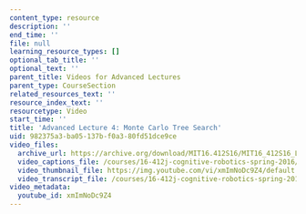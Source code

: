 ```yaml
---
content_type: resource
description: ''
end_time: ''
file: null
learning_resource_types: []
optional_tab_title: ''
optional_text: ''
parent_title: Videos for Advanced Lectures
parent_type: CourseSection
related_resources_text: ''
resource_index_text: ''
resourcetype: Video
start_time: ''
title: 'Advanced Lecture 4: Monte Carlo Tree Search'
uid: 982375a3-ba05-137b-f0a3-80fd51dce9ce
video_files:
  archive_url: https://archive.org/download/MIT16.412S16/MIT16_412S16_Lec4_Monte_Carlo_Tree_300k.mp4
  video_captions_file: /courses/16-412j-cognitive-robotics-spring-2016/904241b078195b71b304adeb4c1e59b7_xmImNoDc9Z4.vtt
  video_thumbnail_file: https://img.youtube.com/vi/xmImNoDc9Z4/default.jpg
  video_transcript_file: /courses/16-412j-cognitive-robotics-spring-2016/e88f64ca8d5ee9a12e4613836abe7d2f_xmImNoDc9Z4.pdf
video_metadata:
  youtube_id: xmImNoDc9Z4
---
```

